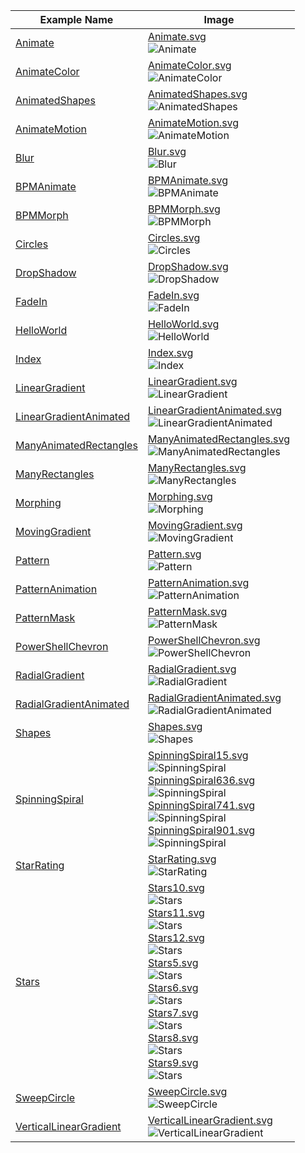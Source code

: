 
|Example Name                                              |Image                                                                                                                                                                                                                                                                                                                                                                                                                                               |
|----------------------------------------------------------|----------------------------------------------------------------------------------------------------------------------------------------------------------------------------------------------------------------------------------------------------------------------------------------------------------------------------------------------------------------------------------------------------------------------------------------------------|
|[Animate](Animate.PSSVG.ps1)                              |[Animate.svg](Animate.svg)<br/>![Animate](Animate.svg)                                                                                                                                                                                                                                                                                                                                                                                              |
|[AnimateColor](AnimateColor.PSSVG.ps1)                    |[AnimateColor.svg](AnimateColor.svg)<br/>![AnimateColor](AnimateColor.svg)                                                                                                                                                                                                                                                                                                                                                                          |
|[AnimatedShapes](AnimatedShapes.PSSVG.ps1)                |[AnimatedShapes.svg](AnimatedShapes.svg)<br/>![AnimatedShapes](AnimatedShapes.svg)                                                                                                                                                                                                                                                                                                                                                                  |
|[AnimateMotion](AnimateMotion.PSSVG.ps1)                  |[AnimateMotion.svg](AnimateMotion.svg)<br/>![AnimateMotion](AnimateMotion.svg)                                                                                                                                                                                                                                                                                                                                                                      |
|[Blur](Blur.PSSVG.ps1)                                    |[Blur.svg](Blur.svg)<br/>![Blur](Blur.svg)                                                                                                                                                                                                                                                                                                                                                                                                          |
|[BPMAnimate](BPMAnimate.PSSVG.ps1)                        |[BPMAnimate.svg](BPMAnimate.svg)<br/>![BPMAnimate](BPMAnimate.svg)                                                                                                                                                                                                                                                                                                                                                                                  |
|[BPMMorph](BPMMorph.PSSVG.ps1)                            |[BPMMorph.svg](BPMMorph.svg)<br/>![BPMMorph](BPMMorph.svg)                                                                                                                                                                                                                                                                                                                                                                                          |
|[Circles](Circles.PSSVG.ps1)                              |[Circles.svg](Circles.svg)<br/>![Circles](Circles.svg)                                                                                                                                                                                                                                                                                                                                                                                              |
|[DropShadow](DropShadow.PSSVG.ps1)                        |[DropShadow.svg](DropShadow.svg)<br/>![DropShadow](DropShadow.svg)                                                                                                                                                                                                                                                                                                                                                                                  |
|[FadeIn](FadeIn.PSSVG.ps1)                                |[FadeIn.svg](FadeIn.svg)<br/>![FadeIn](FadeIn.svg)                                                                                                                                                                                                                                                                                                                                                                                                  |
|[HelloWorld](HelloWorld.PSSVG.ps1)                        |[HelloWorld.svg](HelloWorld.svg)<br/>![HelloWorld](HelloWorld.svg)                                                                                                                                                                                                                                                                                                                                                                                  |
|[Index](Index.PSSVG.ps1)                                  |[Index.svg](Index.svg)<br/>![Index](Index.svg)                                                                                                                                                                                                                                                                                                                                                                                                      |
|[LinearGradient](LinearGradient.PSSVG.ps1)                |[LinearGradient.svg](LinearGradient.svg)<br/>![LinearGradient](LinearGradient.svg)                                                                                                                                                                                                                                                                                                                                                                  |
|[LinearGradientAnimated](LinearGradientAnimated.PSSVG.ps1)|[LinearGradientAnimated.svg](LinearGradientAnimated.svg)<br/>![LinearGradientAnimated](LinearGradientAnimated.svg)                                                                                                                                                                                                                                                                                                                                  |
|[ManyAnimatedRectangles](ManyAnimatedRectangles.PSSVG.ps1)|[ManyAnimatedRectangles.svg](ManyAnimatedRectangles.svg)<br/>![ManyAnimatedRectangles](ManyAnimatedRectangles.svg)                                                                                                                                                                                                                                                                                                                                  |
|[ManyRectangles](ManyRectangles.PSSVG.ps1)                |[ManyRectangles.svg](ManyRectangles.svg)<br/>![ManyRectangles](ManyRectangles.svg)                                                                                                                                                                                                                                                                                                                                                                  |
|[Morphing](Morphing.PSSVG.ps1)                            |[Morphing.svg](Morphing.svg)<br/>![Morphing](Morphing.svg)                                                                                                                                                                                                                                                                                                                                                                                          |
|[MovingGradient](MovingGradient.PSSVG.ps1)                |[MovingGradient.svg](MovingGradient.svg)<br/>![MovingGradient](MovingGradient.svg)                                                                                                                                                                                                                                                                                                                                                                  |
|[Pattern](Pattern.PSSVG.ps1)                              |[Pattern.svg](Pattern.svg)<br/>![Pattern](Pattern.svg)                                                                                                                                                                                                                                                                                                                                                                                              |
|[PatternAnimation](PatternAnimation.PSSVG.ps1)            |[PatternAnimation.svg](PatternAnimation.svg)<br/>![PatternAnimation](PatternAnimation.svg)                                                                                                                                                                                                                                                                                                                                                          |
|[PatternMask](PatternMask.PSSVG.ps1)                      |[PatternMask.svg](PatternMask.svg)<br/>![PatternMask](PatternMask.svg)                                                                                                                                                                                                                                                                                                                                                                              |
|[PowerShellChevron](PowerShellChevron.PSSVG.ps1)          |[PowerShellChevron.svg](PowerShellChevron.svg)<br/>![PowerShellChevron](PowerShellChevron.svg)                                                                                                                                                                                                                                                                                                                                                      |
|[RadialGradient](RadialGradient.PSSVG.ps1)                |[RadialGradient.svg](RadialGradient.svg)<br/>![RadialGradient](RadialGradient.svg)                                                                                                                                                                                                                                                                                                                                                                  |
|[RadialGradientAnimated](RadialGradientAnimated.PSSVG.ps1)|[RadialGradientAnimated.svg](RadialGradientAnimated.svg)<br/>![RadialGradientAnimated](RadialGradientAnimated.svg)                                                                                                                                                                                                                                                                                                                                  |
|[Shapes](Shapes.PSSVG.ps1)                                |[Shapes.svg](Shapes.svg)<br/>![Shapes](Shapes.svg)                                                                                                                                                                                                                                                                                                                                                                                                  |
|[SpinningSpiral](SpinningSpiral.PSSVG.ps1)                |[SpinningSpiral15.svg](SpinningSpiral15.svg)<br/>![SpinningSpiral](SpinningSpiral15.svg)<br/>[SpinningSpiral636.svg](SpinningSpiral636.svg)<br/>![SpinningSpiral](SpinningSpiral636.svg)<br/>[SpinningSpiral741.svg](SpinningSpiral741.svg)<br/>![SpinningSpiral](SpinningSpiral741.svg)<br/>[SpinningSpiral901.svg](SpinningSpiral901.svg)<br/>![SpinningSpiral](SpinningSpiral901.svg)                                                            |
|[StarRating](StarRating.PSSVG.ps1)                        |[StarRating.svg](StarRating.svg)<br/>![StarRating](StarRating.svg)                                                                                                                                                                                                                                                                                                                                                                                  |
|[Stars](Stars.PSSVG.ps1)                                  |[Stars10.svg](Stars10.svg)<br/>![Stars](Stars10.svg)<br/>[Stars11.svg](Stars11.svg)<br/>![Stars](Stars11.svg)<br/>[Stars12.svg](Stars12.svg)<br/>![Stars](Stars12.svg)<br/>[Stars5.svg](Stars5.svg)<br/>![Stars](Stars5.svg)<br/>[Stars6.svg](Stars6.svg)<br/>![Stars](Stars6.svg)<br/>[Stars7.svg](Stars7.svg)<br/>![Stars](Stars7.svg)<br/>[Stars8.svg](Stars8.svg)<br/>![Stars](Stars8.svg)<br/>[Stars9.svg](Stars9.svg)<br/>![Stars](Stars9.svg)|
|[SweepCircle](SweepCircle.PSSVG.ps1)                      |[SweepCircle.svg](SweepCircle.svg)<br/>![SweepCircle](SweepCircle.svg)                                                                                                                                                                                                                                                                                                                                                                              |
|[VerticalLinearGradient](VerticalLinearGradient.PSSVG.ps1)|[VerticalLinearGradient.svg](VerticalLinearGradient.svg)<br/>![VerticalLinearGradient](VerticalLinearGradient.svg)                                                                                                                                                                                                                                                                                                                                  |



